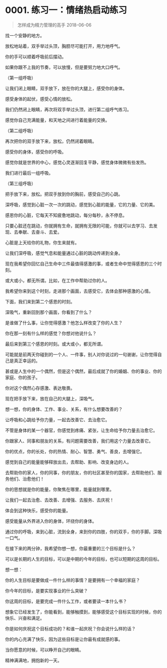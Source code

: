 # 0001. 练习一：情绪热启动练习
> 怎样成为精力管理的高手
2018-06-06

找一个安静的地方。

放松地站着，双手举过头顶，胸腔尽可能打开，用力地呼气。

你的手可以顺着呼吸前后摆动。

如果你跟不上我的节奏，可以放慢，但是要努力地大口呼气。

（第一组呼吸）

让我们闭上眼睛，双手放下，放在你的大腿上，感受你的身体。

感受身体的起伏，感受心情的放松。

我们仍然闭上眼睛，再次将双手举过头顶，进行第二组呼气练习。

感觉你自己充满能量，和天地之间进行着能量的交换。

（第二组呼吸）

再次把你的双手放下来，放松，仍然闭着眼睛。

感受你的身体，感受你的呼吸。

感觉你就是世界的中心，感觉心灵逐渐回复平静，感觉身体微微有些发热。

我们进行最后一组呼吸。

（第三组呼吸）

把手放下来，放松。把双手放到你的胸前，感受自己的心跳。

深呼吸，感觉到心脏一次一次的跳动，感觉到心脏的能量，它的力量、它的美。

感恩你的心脏，它每天不知疲惫地跳动，每分每秒，永不停息。

只要心脏还在跳动，你就拥有生命，就拥有无限的可能，你就可以去学习、去发现、去奉献、去奋斗、去爱。

心脏是上天给你的礼物，你生来就有。

让我们深呼吸，感觉气息和能量通过心脏的跳动传递到全身。

现在我希望你回忆自己生命中三件最值得感激的事，或者生命中觉得感恩的三个时刻。

或大或小，都无所谓。比如，在工作中帮助过你的人。

我希望你来到这个时刻，走进那个画面，去感受它，去体会那种感激的心情。

下面，我们来到第二个感恩的时刻。

深吸气，重新回到那个画面，你看到了什么？

是谁做了什么事，让你觉得感激？他怎么样改变了你的人生？

你在那一刻有什么样的感觉？你想对他说什么？

最后来到第三个感恩的时刻。或大或小，都无所谓。

可能就是前两天你碰到的一个人、一件事，别人对你说过的一句谢谢，让你觉得自己是真正幸运的。

甚或是人生中的一个偶然，但是这个偶然，最后成就了你的婚姻、你的事业、你的家庭、你的孩子。

你对这个偶然心存感激、表达敬畏。

现在把手放下来，放在自己的大腿上，深吸气。

想一想，你的身体、工作、事业、关系，有什么想要改善的？

让呼吸和心跳给予你力量，一起去改善它、去治愈它。

不管是身体的某一个器官，你感觉到疼痛、紧张，让生命给予你力量去治愈它。

你跟家人、同事和朋友的关系，有问题需要改善，我们用这个力量去改善它。

你的优点，你的长处，你的热情、耐心、智慧、勇气、善良，去增强它。

感觉到自己的能量能够释放出去，去帮助、影响、改变身边的人。

去帮助你的家人，你的同事，你的朋友，你的社区甚至你的国家，去帮助他们、服务他们、治愈他们！

你的思想就是你的能量，你聚焦在哪里，能量就到哪里。

让我们一起去治愈、去改善、去增强、去服务、去庆祝！

体会到这种快乐，感受你的能量。

感受能量从外界进入你的身体，环绕你的身体。

通过你的呼吸，来到心脏，流到全身，来到你的四肢，你的双手，你的手脚。深吸一口气。

在接下来的两分钟，我希望你想一想，你最重要的三个目标是什么？

可以是长期的人生的目标，可以是中期的今年的目标，也可以短期的这周的目标。

想一想：

你的人生目标是要做成一件什么样的事情？是要拥有一个幸福的家庭？

你今年的目标，是要实现事业的什么突破？

你这周的目标，是要完成一件什么工作，或者要读一本什么书？

想象它已经发生了，你能看到，能够触摸到，能够感受这个目标实现的时候，你的快乐、兴奋和满足。

你是如何庆祝这个目标成功的？和谁一起庆祝？你会说什么样的话？

你的内心充满了快乐，因为这些目标是让你最有成就感的事。

当你愿意的时候，可以睁开自己的眼睛。

精神满满地，拥抱新的一天。



